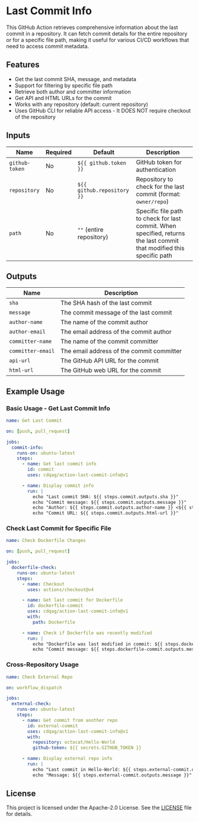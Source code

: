 # Last Commit Info

This GitHub Action retrieves comprehensive information about the last commit in a repository.
It can fetch commit details for the entire repository or for a specific file path, making it useful for various CI/CD workflows that need to access commit metadata.

## Features

- Get the last commit SHA, message, and metadata
- Support for filtering by specific file path
- Retrieve both author and committer information
- Get API and HTML URLs for the commit
- Works with any repository (default: current repository)
- Uses GitHub CLI for reliable API access - It DOES NOT require checkout of the repository

## Inputs

| Name | Required | Default | Description |
|-------|----------|---------|-------------|
| `github-token` | No | `${{ github.token }}` | GitHub token for authentication |
| `repository` | No | `${{ github.repository }}` | Repository to check for the last commit (format: `owner/repo`) |
| `path` | No | `""` (entire repository) | Specific file path to check for last commit. When specified, returns the last commit that modified this specific path |

## Outputs

| Name | Description |
|--------|-------------|
| `sha` | The SHA hash of the last commit |
| `message` | The commit message of the last commit |
| `author-name` | The name of the commit author |
| `author-email` | The email address of the commit author |
| `committer-name` | The name of the commit committer |
| `committer-email` | The email address of the commit committer |
| `api-url` | The GitHub API URL for the commit |
| `html-url` | The GitHub web URL for the commit |

## Example Usage

### Basic Usage - Get Last Commit Info

```yaml
name: Get Last Commit

on: [push, pull_request]

jobs:
  commit-info:
    runs-on: ubuntu-latest
    steps:
      - name: Get last commit info
        id: commit
        uses: cdqag/action-last-commit-info@v1

      - name: Display commit info
        run: |
          echo "Last commit SHA: ${{ steps.commit.outputs.sha }}"
          echo "Commit message: ${{ steps.commit.outputs.message }}"
          echo "Author: ${{ steps.commit.outputs.author-name }} <${{ steps.commit.outputs.author-email }}>"
          echo "Commit URL: ${{ steps.commit.outputs.html-url }}"
```

### Check Last Commit for Specific File

```yaml
name: Check Dockerfile Changes

on: [push, pull_request]

jobs:
  dockerfile-check:
    runs-on: ubuntu-latest
    steps:
      - name: Checkout
        uses: actions/checkout@v4

      - name: Get last commit for Dockerfile
        id: dockerfile-commit
        uses: cdqag/action-last-commit-info@v1
        with:
          path: Dockerfile

      - name: Check if Dockerfile was recently modified
        run: |
          echo "Dockerfile was last modified in commit: ${{ steps.dockerfile-commit.outputs.sha }}"
          echo "Commit message: ${{ steps.dockerfile-commit.outputs.message }}"
```

### Cross-Repository Usage

```yaml
name: Check External Repo

on: workflow_dispatch

jobs:
  external-check:
    runs-on: ubuntu-latest
    steps:
      - name: Get commit from another repo
        id: external-commit
        uses: cdqag/action-last-commit-info@v1
        with:
          repository: octocat/Hello-World
          github-token: ${{ secrets.GITHUB_TOKEN }}

      - name: Display external repo info
        run: |
          echo "Last commit in Hello-World: ${{ steps.external-commit.outputs.sha }}"
          echo "Message: ${{ steps.external-commit.outputs.message }}"
```

## License

This project is licensed under the Apache-2.0 License. See the [LICENSE](LICENSE) file for details.
